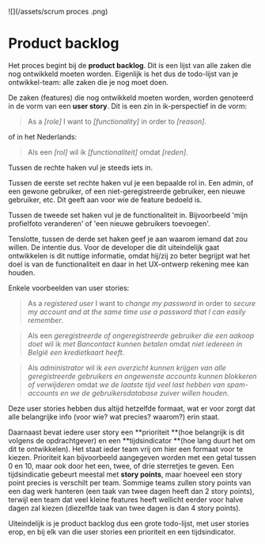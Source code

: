 ![](/assets/scrum proces .png)

# Product backlog

Het proces begint bij de **product backlog**. Dit is een lijst van alle zaken die nog ontwikkeld moeten worden. Eigenlijk is het dus de todo-lijst van je ontwikkel-team: alle zaken die je nog moet doen.

De zaken (features) die nog ontwikkeld moeten worden, worden genoteerd in de vorm van een **user story**. Dit is een zin in ik-perspectief in de vorm:

> As a *[role]* I want to *[functionality]* in order to *[reason]*.

of in het Nederlands:

> Als een *[rol]* wil ik *[functionaliteit]* omdat *[reden]*.

Tussen de rechte haken vul je steeds iets in.

Tussen de eerste set rechte haken vul je een bepaalde rol in. Een admin, of een gewone gebruiker, of een niet-geregistreerde gebruiker, een nieuwe gebruiker, etc. Dit geeft aan voor wie de feature bedoeld is.

Tussen de tweede set haken vul je de functionaliteit in. Bijvoorbeeld 'mijn profielfoto veranderen' of 'een nieuwe gebruikers toevoegen'.

Tenslotte, tussen de derde set haken geef je aan waarom iemand dat zou willen. De intentie dus. Voor de developer die dit uiteindelijk gaat ontwikkelen is dit nuttige informatie, omdat hij/zij zo beter begrijpt wat het doel is van de functionaliteit en daar in het UX-ontwerp rekening mee kan houden.

Enkele voorbeelden van user stories:

> As a *registered user* I want to *change my password* in order to *secure my account and at the same time use a password that I can easily remember*.

> Als een *geregistreerde of ongeregistreerde gebruiker die een aakoop doet* wil ik *met Bancontact kunnen betalen* omdat *niet iedereen in België een kredietkaart heeft*.

> Als *administrator* wil ik *een overzicht kunnen krijgen van alle geregistreerde gebruikers en ongewenste accounts kunnen blokkeren of verwijderen* omdat *we de laatste tijd veel last hebben van spam-accounts en we de gebruikersdatabase zuiver willen houden*.

Deze user stories hebben dus altijd hetzelfde formaat, wat er voor zorgt dat alle belangrijke info (voor wie? wat precies? waarom?) erin staat.

Daarnaast bevat iedere user story een **prioriteit **(hoe belangrijk is dit volgens de opdrachtgever) en een **tijdsindicator **(hoe lang duurt het om dit te ontwikkelen). Het staat ieder team vrij om hier een formaat voor te kiezen. Prioriteit kan bijvoorbeeld aangegeven worden met een getal tussen 0 en 10, maar ook door het een, twee, of drie sterretjes te geven. Een tijdsindicatie gebeurt meestal met **story points**, maar hoeveel een story point precies is verschilt per team. Sommige teams zullen story points van een dag werk hanteren (een taak van twee dagen heeft dan 2 story points), terwijl een team dat veel kleine features heeft wellicht eerder voor halve dagen zal kiezen (diezelfde taak van twee dagen is dan 4 story points).

Uiteindelijk is je product backlog dus een grote todo-lijst, met user stories erop, en bij elk van die user stories een prioriteit en een tijdsindicator.

